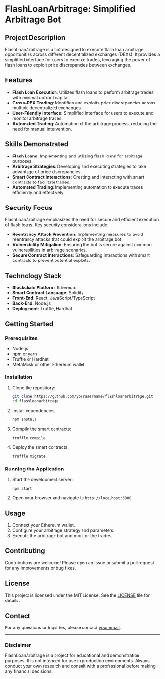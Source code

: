 # FlashLoanArbitrage: Simplified Arbitrage Bot

## Project Description
FlashLoanArbitrage is a bot designed to execute flash loan arbitrage opportunities across different decentralized exchanges (DEXs). It provides a simplified interface for users to execute trades, leveraging the power of flash loans to exploit price discrepancies between exchanges.

## Features
- **Flash Loan Execution**: Utilizes flash loans to perform arbitrage trades with minimal upfront capital.
- **Cross-DEX Trading**: Identifies and exploits price discrepancies across multiple decentralized exchanges.
- **User-Friendly Interface**: Simplified interface for users to execute and monitor arbitrage trades.
- **Automated Trading**: Automation of the arbitrage process, reducing the need for manual intervention.

## Skills Demonstrated
- **Flash Loans**: Implementing and utilizing flash loans for arbitrage purposes.
- **Arbitrage Strategies**: Developing and executing strategies to take advantage of price discrepancies.
- **Smart Contract Interactions**: Creating and interacting with smart contracts to facilitate trades.
- **Automated Trading**: Implementing automation to execute trades efficiently and effectively.

## Security Focus
FlashLoanArbitrage emphasizes the need for secure and efficient execution of flash loans. Key security considerations include:
- **Reentrancy Attack Prevention**: Implementing measures to avoid reentrancy attacks that could exploit the arbitrage bot.
- **Vulnerability Mitigation**: Ensuring the bot is secure against common vulnerabilities in arbitrage scenarios.
- **Secure Contract Interactions**: Safeguarding interactions with smart contracts to prevent potential exploits.

## Technology Stack
- **Blockchain Platform**: Ethereum
- **Smart Contract Language**: Solidity
- **Front-End**: React, JavaScript/TypeScript
- **Back-End**: Node.js
- **Deployment**: Truffle, Hardhat

## Getting Started
### Prerequisites
- Node.js
- npm or yarn
- Truffle or Hardhat
- MetaMask or other Ethereum wallet

### Installation
1. Clone the repository:
    ```bash
    git clone https://github.com/yourusername/flashloanarbitrage.git
    cd flashloanarbitrage
    ```
2. Install dependencies:
    ```bash
    npm install
    ```
3. Compile the smart contracts:
    ```bash
    truffle compile
    ```
4. Deploy the smart contracts:
    ```bash
    truffle migrate
    ```

### Running the Application
1. Start the development server:
    ```bash
    npm start
    ```
2. Open your browser and navigate to `http://localhost:3000`.

## Usage
1. Connect your Ethereum wallet.
2. Configure your arbitrage strategy and parameters.
3. Execute the arbitrage bot and monitor the trades.

## Contributing
Contributions are welcome! Please open an issue or submit a pull request for any improvements or bug fixes.

## License
This project is licensed under the MIT License. See the [LICENSE](LICENSE) file for details.

## Contact
For any questions or inquiries, please contact [your email](mailto:youremail@example.com).

---

### Disclaimer
FlashLoanArbitrage is a project for educational and demonstration purposes. It is not intended for use in production environments. Always conduct your own research and consult with a professional before making any financial decisions.
